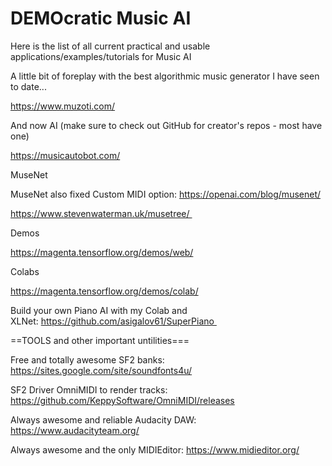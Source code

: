 # DEMOcratic Music AI
Here is the list of all current practical and usable applications/examples/tutorials for Music AI

A little bit of foreplay with the best algorithmic music generator I have seen to date...

https://www.muzoti.com/

And now AI (make sure to check out GitHub for creator's repos - most have one)

https://musicautobot.com/

MuseNet

MuseNet also fixed Custom MIDI option: https://openai.com/blog/musenet/

https://www.stevenwaterman.uk/musetree/ 

Demos

https://magenta.tensorflow.org/demos/web/

Colabs

https://magenta.tensorflow.org/demos/colab/

Build your own Piano AI with my Colab and XLNet: https://github.com/asigalov61/SuperPiano 




==TOOLS and other important untilities===




Free and totally awesome SF2 banks: https://sites.google.com/site/soundfonts4u/

SF2 Driver OmniMIDI to render tracks: https://github.com/KeppySoftware/OmniMIDI/releases

Always awesome and reliable Audacity DAW: https://www.audacityteam.org/

Always awesome and the only MIDIEditor: https://www.midieditor.org/
